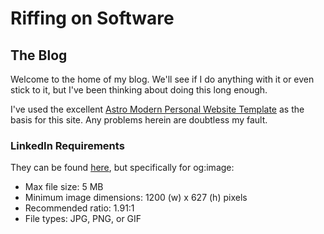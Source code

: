 # Riffing on Software
## The Blog

Welcome to the home of my blog. We'll see if I do anything with it or even stick to it, but I've been thinking about doing this long enough.

I've used the excellent [Astro Modern Personal Website Template](https://github.com/manuelernestog/astro-modern-personal-website) as the basis for this site. Any problems herein are doubtless my fault.

### LinkedIn Requirements

They can be found [here](https://www.linkedin.com/help/linkedin/answer/a521928/making-your-website-shareable-on-linkedin?lang=en-us&intendedLocale=en), but specifically for og:image:
* Max file size: 5 MB
* Minimum image dimensions: 1200 (w) x 627 (h) pixels
* Recommended ratio: 1.91:1
* File types: JPG, PNG, or GIF
